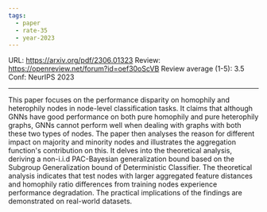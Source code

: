 ```yaml
---
tags:
  - paper
  - rate-35
  - year-2023
---
```

URL: https://arxiv.org/pdf/2306.01323
Review: https://openreview.net/forum?id=oef30oScVB
Review average (1-5): 3.5
Conf: NeurIPS 2023

---

This paper focuses on the performance disparity on homophily and heterophily nodes in node-level classification tasks. It claims that although GNNs have good performance on both pure homophily and pure heterophily graphs, GNNs cannot perform well when dealing with graphs with both these two types of nodes. The paper then analyses the reason for different impact on majority and minority nodes and illustrates the aggregation function's contribution on this. It delves into the theoretical analysis, deriving a non-i.i.d PAC-Bayesian generalization bound based on the Subgroup Generalization bound of Deterministic Classifier. The theoretical analysis indicates that test nodes with larger aggregated feature distances and homophily ratio differences from training nodes experience performance degradation. The practical implications of the findings are demonstrated on real-world datasets.